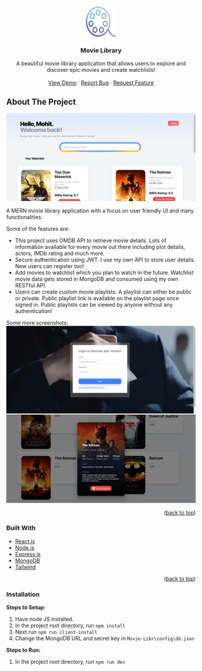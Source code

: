 <!-- PROJECT LOGO -->
<br />
<div align="center">
  <a href="https://github.com/mohitxsh/Movie-Libr">
    <img src="assets/movie-libr.png" alt="Logo" width="80" height="80">
  </a>

  <h3 align="center">Movie Library</h3>

  <p align="center">
    A beautiful movie library application that allows users to explore and discover epic movies and create watchlists!
    <br />
    <br />
    <a href="https://frozen-stream-46804.herokuapp.com/">View Demo</a>
    ·
    <a href="https://github.com/mohitxsh/Movie-Libr/issues">Report Bug</a>
    ·
    <a href="https://github.com/mohitxsh/Movie-Libr/issues">Request Feature</a>
  </p>
</div>

<!-- ABOUT THE PROJECT -->
## About The Project

![Movie Library Screen Shot](https://github.com/mohitxsh/Movie-Libr/blob/main/assets/home.png)

A MERN movie library application with a focus on user friendly UI and many functionalities.

Some of the features are:
* This project uses OMDB API to retrieve movie details. Lots of information available for every movie out there including plot details, actors, IMDb rating and much more.
* Secure authentication using JWT. I use my own API to store user details. New users can register too!
* Add movies to watchlist which you plan to watch in the future. Watchlist movie data gets stored in MongoDB and consumed using my own RESTful API.
* Users can create custom movie playlists. A playlist can either be public or private. Public playlist link is available on the playlist page once signed in. Public playlists can be viewed by anyone without any authentication!

Some more screenshots:
![Movie Library-Login Screen Shot](https://github.com/mohitxsh/Movie-Libr/blob/main/assets/login.png)
![Movie Library-Details Screen Shot](https://github.com/mohitxsh/Movie-Libr/blob/main/assets/batman.png)

<p align="right">(<a href="#top">back to top</a>)</p>

### Built With

* [React.js](https://reactjs.org/)
* [Node.js](https://nodejs.dev/)
* [Express.js](https://expressjs.com/)
* [MongoDB](https://www.mongodb.com/)
* [Tailwind](https://tailwindcss.com/)

<p align="right">(<a href="#top">back to top</a>)</p>

### Installation
**Steps to Setup:**

1. Have node JS installed.
2. In the project root directory, run `npm install`
3. Next run `npm run client-install`
4. Change the MongoDB URL and secret key in `Movie-Libr\config\db.json`

**Steps to Run:**

1. In the project root directory, run `npm run dev`

